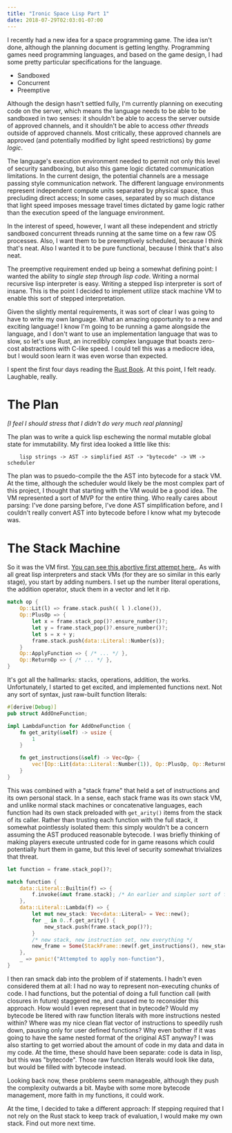 ```yaml
---
title: "Ironic Space Lisp Part 1"
date: 2018-07-29T02:03:01-07:00
---
```


I recently had a new idea for a space programming game. The idea isn't done,
although the planning document is getting lengthy. Programming games need
programming languages, and based on the game design, I had some pretty
particular specifications for the language.

* Sandboxed
* Concurrent
* Preemptive

Although the design hasn't settled fully, I'm currently planning on executing
code on the server, which means the language needs to be able to be sandboxed in
two senses: it shouldn't be able to access the server outside of approved
channels, and it shouldn't be able to access _other threads_ outside of approved
channels. Most critically, these approved channels are approved (and
potentially modified by light speed restrictions) by _game logic_.

The language's execution environment needed to permit not only this level of
security sandboxing, but also this game logic dictated communication limitations.
In the current design, the potential channels are a message passing style
communication network. The different language environments represent independent
compute units separated by physical space, thus precluding direct access; In
some cases, separated by so much distance that light speed imposes message travel
times dictated by game logic rather than the execution speed of the language
environment.

In the interest of speed, however, I want all these independent and strictly
sandboxed concurrent threads running at the same time on a few raw OS processes.
Also, I want them to be preemptively scheduled, because I think that's neat.
Also I wanted it to be pure functional, because I think that's also neat.

The preemptive requirement ended up being a somewhat defining point: I wanted
the ability to _single step through lisp code_. Writing a normal recursive lisp
interpreter is easy. Writing a stepped lisp interpreter is sort of insane. This
is the point I decided to implement utilize stack machine VM to enable this sort
of stepped interpretation.

Given the slightly mental requirements, it was sort of clear I was going to have
to write my own language. What an amazing opportunity to a new and exciting
language! I know I'm going to be running a game alongside the language, and I
don't want to use an implementation language that was to slow, so let's use
Rust, an incredibly complex language that boasts zero-cost abstractions with
C-like speed. I could tell this was a mediocre idea, but I would soon learn it
was even worse than expected.

I spent the first four days reading the [Rust
Book](https://doc.rust-lang.org/book/second-edition/foreword.html). At this
point, I felt ready. Laughable, really.

# The Plan

_[I feel I should stress that I didn't do very much real planning]_

The plan was to write a quick lisp eschewing the normal mutable global state for
immutability. My first idea looked a little like this:

```
    lisp strings -> AST -> simplified AST -> "bytecode" -> VM -> scheduler
```

The plan was to psuedo-compile the the AST into bytecode for a stack VM.
At the time, although the scheduler would likely be the most complex part of
this project, I thought that starting with the VM would be a good idea. The VM
represented a sort of MVP for the entire thing. Who really cares about parsing:
I've done parsing before, I've done AST simplification before, and I couldn't
really convert AST into bytecode before I know what my bytecode was.

# The Stack Machine

So it was the VM first. [You can see this abortive first attempt
here.](https://github.com/atamis/ironic-space-lisp/tree/old_stack). As with all
great lisp interpreters and stack VMs (for they are so similar in this early
stage), you start by adding numbers. I set up the number literal operations, the
addition operator, stuck them in a vector and let it rip.

```rust
match op {
    Op::Lit(l) => frame.stack.push(( l ).clone()),
    Op::PlusOp => {
        let x = frame.stack_pop()?.ensure_number()?;
        let y = frame.stack_pop()?.ensure_number()?;
        let s = x + y;
        frame.stack.push(data::Literal::Number(s));
    }
    Op::ApplyFunction => { /* ... */ },
    Op::ReturnOp => { /* ... */ },
}
```

It's got all the hallmarks: stacks, operations, addition, the works.
Unfortunately, I started to get excited, and implemented functions next. Not any
sort of syntax, just raw-built function literals:


```rust
#[derive(Debug)]
pub struct AddOneFunction;

impl LambdaFunction for AddOneFunction {
    fn get_arity(&self) -> usize {
        1
    }

    fn get_instructions(&self) -> Vec<Op> {
        vec![Op::Lit(data::Literal::Number(1)), Op::PlusOp, Op::ReturnOp]
    }
}
```

This was combined with a "stack frame" that held a set of instructions and its
own personal stack. In a sense, each stack frame was its own stack VM, and
unlike normal stack machines or concatenative languages, each function had its
own stack preloaded with `get_arity()` items from the stack of its caller.
Rather than trusting each function with the full stack, it somewhat pointlessly
isolated them: this simply wouldn't be a concern assuming the AST produced
reasonable bytecode. I was briefly thinking of making players execute untrusted
code for in game reasons which could potentially hurt them in game, but this
level of security somewhat trivializes that threat.

```rust
let function = frame.stack_pop()?;

match function {
    data::Literal::Builtin(f) => {
        f.invoke(&mut frame.stack); /* An earlier and simpler sort of function */
    },
    data::Literal::Lambda(f) => {
        let mut new_stack: Vec<data::Literal> = Vec::new();
        for _ in 0..f.get_arity() {
            new_stack.push(frame.stack_pop()?);
        }
        /* new stack, new instruction set, new everything */
        new_frame = Some(StackFrame::new(f.get_instructions(), new_stack))
    },
    _ => panic!("Attempted to apply non-function"),
}
```

I then ran smack dab into the problem of if statements. I hadn't even considered
them at all: I had no way to represent non-executing chunks of code. I had
functions, but the potential of doing a full function call (with closures in
future) staggered me, and caused me to reconsider this approach. How would I
even represent that in bytecode? Would my bytecode be litered with raw function
literals with more instructions nested within? Where was my nice clean flat
vector of instructions to speedily rush down, pausing only for user defined
functions? Why even bother if it was going to have the same nested format of the
original AST anyway? I was also starting to get worried about the amount of code
in my data and data in my code. At the time, these should have been separate:
code is data in lisp, but this was "bytecode". Those raw function literals would
look like data, but would be filled with bytecode instead.

Looking back now, these problems seem manageable, although they push the
complexity outwards a bit. Maybe with some more bytecode management, more faith
in my functions, it could work.

At the time, I decided to take a different approach: If stepping required that I
not rely on the Rust stack to keep track of evaluation, I would make my own
stack. Find out more next time.

